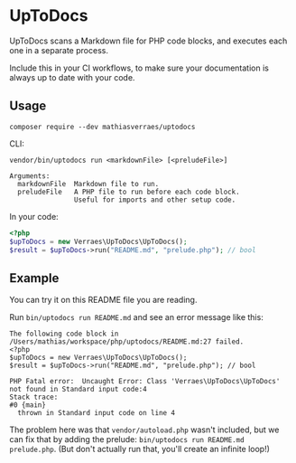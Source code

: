 # UpToDocs

UpToDocs scans a Markdown file for PHP code blocks, and executes each one in a separate process.

Include this in your CI workflows, to make sure your documentation is always up to date with your code.


## Usage

```
composer require --dev mathiasverraes/uptodocs
```

CLI:

```
vendor/bin/uptodocs run <markdownFile> [<preludeFile>]

Arguments:
  markdownFile  Markdown file to run.
  preludeFile   A PHP file to run before each code block. 
                Useful for imports and other setup code.
```

In your code: 

```php
<?php
$upToDocs = new Verraes\UpToDocs\UpToDocs();
$result = $upToDocs->run("README.md", "prelude.php"); // bool
```

## Example

You can try it on this README file you are reading. 

Run `bin/uptodocs run README.md` and see an error message like this: 

```
The following code block in /Users/mathias/workspace/php/uptodocs/README.md:27 failed.
<?php
$upToDocs = new Verraes\UpToDocs\UpToDocs();
$result = $upToDocs->run("README.md", "prelude.php"); // bool

PHP Fatal error:  Uncaught Error: Class 'Verraes\UpToDocs\UpToDocs' not found in Standard input code:4
Stack trace:
#0 {main}
  thrown in Standard input code on line 4
```

The problem here was that `vendor/autoload.php` wasn't included, but we can fix that by adding the prelude: `bin/uptodocs run README.md prelude.php`. (But don't actually run that, you'll create an infinite loop!)

